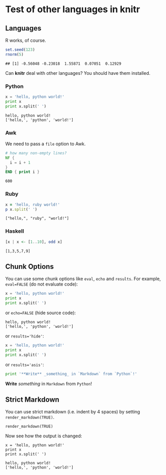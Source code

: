 # Test of other languages in knitr

## Languages

R works, of course.


```r
set.seed(123)
rnorm(5)
```

```
## [1] -0.56048 -0.23018  1.55871  0.07051  0.12929
```


Can **knitr** deal with other languages? You should have them installed.

### Python


```python
x = 'hello, python world!'
print x
print x.split(' ')
```

```
hello, python world!
['hello,', 'python', 'world!']
```


### Awk

We need to pass a `file` option to Awk.


```awk
# how many non-empty lines?
NF {
  i = i + 1
}
END { print i }
```

```
600
```


### Ruby


```ruby
x = 'hello, ruby world!'
p x.split(' ')
```

```
["hello,", "ruby", "world!"]
```


### Haskell


```haskell
[x | x <- [1..10], odd x]
```

```
[1,3,5,7,9]
```


## Chunk Options

You can use some chunk options like `eval`, `echo` and `results`. For example, `eval=FALSE` (do not evaluate code):


```python
x = 'hello, python world!'
print x
print x.split(' ')
```


or `echo=FALSE` (hide source code):


```
hello, python world!
['hello,', 'python', 'world!']
```


or `results='hide'`:


```python
x = 'hello, python world!'
print x
print x.split(' ')
```


or `results='asis'`:


```python
print '**Write** _something_ in `Markdown` from `Python`!'
```


**Write** _something_ in `Markdown` from `Python`!


## Strict Markdown

You can use strict markdown (i.e. indent by 4 spaces) by setting `render_markdown(TRUE)`.


    render_markdown(TRUE)


Now see how the output is changed:


    x = 'hello, python world!'
    print x
    print x.split(' ')

    hello, python world!
    ['hello,', 'python', 'world!']

